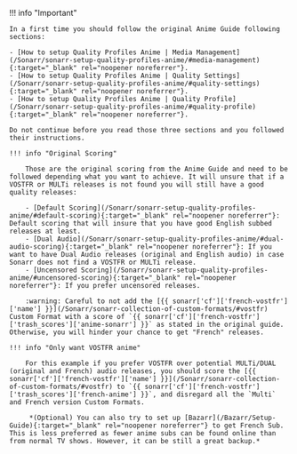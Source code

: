 !!! info "Important"

    In a first time you should follow the original Anime Guide following sections:

    - [How to setup Quality Profiles Anime | Media Management](/Sonarr/sonarr-setup-quality-profiles-anime/#media-management){:target="_blank" rel="noopener noreferrer"}.
    - [How to setup Quality Profiles Anime | Quality Settings](/Sonarr/sonarr-setup-quality-profiles-anime/#quality-settings){:target="_blank" rel="noopener noreferrer"}.
    - [How to setup Quality Profiles Anime | Quality Profile](/Sonarr/sonarr-setup-quality-profiles-anime/#quality-profile){:target="_blank" rel="noopener noreferrer"}.

    Do not continue before you read those three sections and you followed their instructions.

    !!! info "Original Scoring"

        Those are the original scoring from the Anime Guide and need to be followed depending what you want to achieve. It will unsure that if a VOSTFR or MULTi releases is not found you will still have a good quality releases:

        - [Default Scoring](/Sonarr/sonarr-setup-quality-profiles-anime/#default-scoring){:target="_blank" rel="noopener noreferrer"}: Default scoring that will insure that you have good English subbed releases at least.
        - [Dual Audio](/Sonarr/sonarr-setup-quality-profiles-anime/#dual-audio-scoring){:target="_blank" rel="noopener noreferrer"}: If you want to have Dual Audio releases (original and English audio) in case Sonarr does not find a VOSTFR or MULTi release.
        - [Uncensored Scoring](/Sonarr/sonarr-setup-quality-profiles-anime/#uncensored-scoring){:target="_blank" rel="noopener noreferrer"}: If you prefer uncensored releases.

        :warning: Careful to not add the [{{ sonarr['cf']['french-vostfr']['name'] }}](/Sonarr/sonarr-collection-of-custom-formats/#vostfr) Custom Format with a score of `{{ sonarr['cf']['french-vostfr']['trash_scores']['anime-sonarr'] }}` as stated in the original guide. Otherwise, you will hinder your chance to get "French" releases.

    !!! info "Only want VOSTFR anime"

        For this example if you prefer VOSTFR over potential MULTi/DUAL (original and French) audio releases, you should score the [{{ sonarr['cf']['french-vostfr']['name'] }}](/Sonarr/sonarr-collection-of-custom-formats/#vostfr) to `{{ sonarr['cf']['french-vostfr']['trash_scores']['french-anime'] }}`, and disregard all the `Multi` and French version Custom Formats.

         *(Optional) You can also try to set up [Bazarr](/Bazarr/Setup-Guide){:target="_blank" rel="noopener noreferrer"} to get French Sub. This is less preferred as fewer anime subs can be found online than from normal TV shows. However, it can be still a great backup.*

